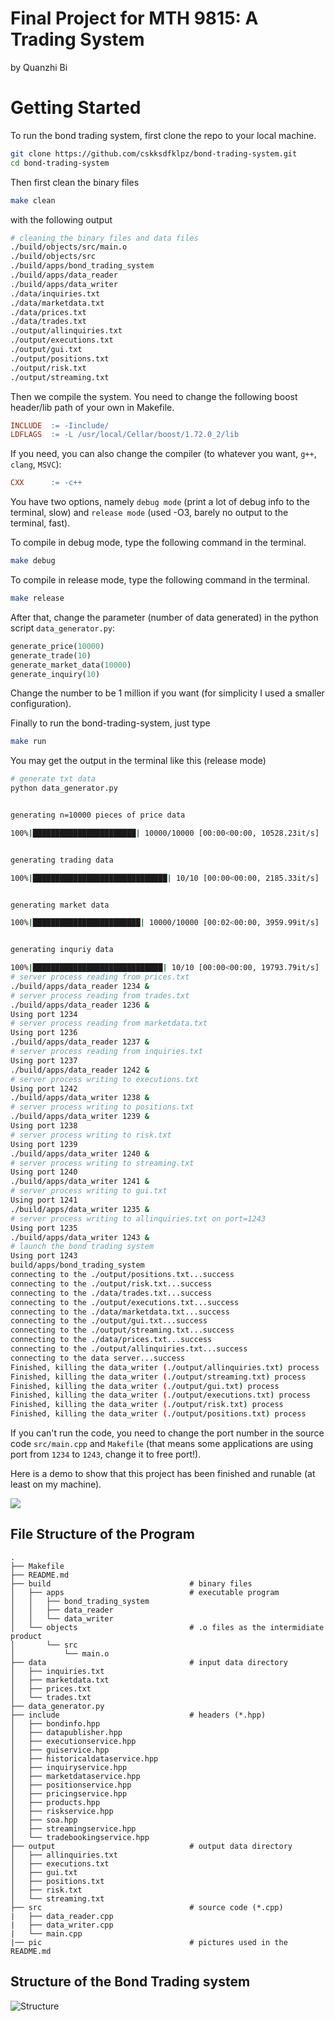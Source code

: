 # Final Project for MTH 9815: A Trading System

by Quanzhi Bi

# Getting Started

To run the bond trading system, first clone the repo to your local machine.

```bash
git clone https://github.com/cskksdfklpz/bond-trading-system.git
cd bond-trading-system 
```

Then first clean the binary files 

```bash
make clean
```

with the following output

```bash
# cleaning the binary files and data files
./build/objects/src/main.o
./build/objects/src
./build/apps/bond_trading_system
./build/apps/data_reader
./build/apps/data_writer
./data/inquiries.txt
./data/marketdata.txt
./data/prices.txt
./data/trades.txt
./output/allinquiries.txt
./output/executions.txt
./output/gui.txt
./output/positions.txt
./output/risk.txt
./output/streaming.txt
```

Then we compile the system. You need to change the following boost header/lib path of your own in Makefile.

```Makefile
INCLUDE  := -Iinclude/
LDFLAGS  := -L /usr/local/Cellar/boost/1.72.0_2/lib 
```

If you need, you can also change the compiler (to whatever you want, `g++`, `clang`, `MSVC`):

```Makefile
CXX      := -c++
```

You have two options, namely `debug mode` (print a lot of debug info to the terminal, slow) and `release mode` (used -O3, barely no output to the terminal, fast). 

To compile in debug mode, type the following command in the terminal.

```bash
make debug
```

To compile in release mode, type the following command in the terminal.

```bash
make release
```

After that, change the parameter (number of data generated) in the python script `data_generator.py`:

```python
generate_price(10000)
generate_trade(10)
generate_market_data(10000)
generate_inquiry(10)
```

Change the number to be 1 million if you want (for simplicity I used a smaller configuration).

Finally to run the bond-trading-system, just type

```bash
make run
```

You may get the output in the terminal like this (release mode)

```bash
# generate txt data
python data_generator.py


generating n=10000 pieces of price data

100%|███████████████████████| 10000/10000 [00:00<00:00, 10528.23it/s]


generating trading data

100%|██████████████████████████████| 10/10 [00:00<00:00, 2185.33it/s]


generating market data

100%|████████████████████████| 10000/10000 [00:02<00:00, 3959.99it/s]


generating inquriy data

100%|█████████████████████████████| 10/10 [00:00<00:00, 19793.79it/s]
# server process reading from prices.txt 
./build/apps/data_reader 1234 & 
# server process reading from trades.txt 
./build/apps/data_reader 1236 & 
Using port 1234
# server process reading from marketdata.txt 
Using port 1236
./build/apps/data_reader 1237 & 
# server process reading from inquiries.txt 
Using port 1237
./build/apps/data_reader 1242 & 
# server process writing to executions.txt 
Using port 1242
./build/apps/data_writer 1238 &
# server process writing to positions.txt 
./build/apps/data_writer 1239 &
Using port 1238
# server process writing to risk.txt 
Using port 1239
./build/apps/data_writer 1240 &
# server process writing to streaming.txt 
Using port 1240
./build/apps/data_writer 1241 &
# server process writing to gui.txt 
Using port 1241
./build/apps/data_writer 1235 &
# server process writing to allinquiries.txt on port=1243
Using port 1235
./build/apps/data_writer 1243 &
# launch the bond trading system
Using port 1243
build/apps/bond_trading_system
connecting to the ./output/positions.txt...success
connecting to the ./output/risk.txt...success
connecting to the ./data/trades.txt...success
connecting to the ./output/executions.txt...success
connecting to the ./data/marketdata.txt...success
connecting to the ./output/gui.txt...success
connecting to the ./output/streaming.txt...success
connecting to the ./data/prices.txt...success
connecting to the ./output/allinquiries.txt...success
connecting to the data server...success
Finished, killing the data_writer (./output/allinquiries.txt) process
Finished, killing the data_writer (./output/streaming.txt) process
Finished, killing the data_writer (./output/gui.txt) process
Finished, killing the data_writer (./output/executions.txt) process
Finished, killing the data_writer (./output/risk.txt) process
Finished, killing the data_writer (./output/positions.txt) process
```

If you can't run the code, you need to change the port number in the source code `src/main.cpp` and `Makefile` (that means some applications are using port from `1234` to `1243`, change it to free port!).

Here is a demo to show that this project has been finished and runable (at least on my machine).

![](./pic/ezgif-3-bf711b7d65dc.gif)

## File Structure of the Program

```
.
├── Makefile
├── README.md
├── build                               # binary files
│   ├── apps                            # executable program
│   │   ├── bond_trading_system
│   │   ├── data_reader
│   │   └── data_writer
│   └── objects                         # .o files as the intermidiate product
│       └── src
│           └── main.o
├── data                                # input data directory
│   ├── inquiries.txt
│   ├── marketdata.txt
│   ├── prices.txt
│   └── trades.txt
├── data_generator.py
├── include                             # headers (*.hpp)
│   ├── bondinfo.hpp
│   ├── datapublisher.hpp
│   ├── executionservice.hpp
│   ├── guiservice.hpp
│   ├── historicaldataservice.hpp
│   ├── inquiryservice.hpp
│   ├── marketdataservice.hpp
│   ├── positionservice.hpp
│   ├── pricingservice.hpp
│   ├── products.hpp
│   ├── riskservice.hpp
│   ├── soa.hpp
│   ├── streamingservice.hpp
│   └── tradebookingservice.hpp
├── output                              # output data directory
│   ├── allinquiries.txt
│   ├── executions.txt
│   ├── gui.txt
│   ├── positions.txt
│   ├── risk.txt
│   └── streaming.txt
├── src                                 # source code (*.cpp)
|   ├── data_reader.cpp
|   ├── data_writer.cpp
|   └── main.cpp
|── pic                                 # pictures used in the README.md
```

## Structure of the Bond Trading system

![Structure](./pic/bond-trading-system.png)
